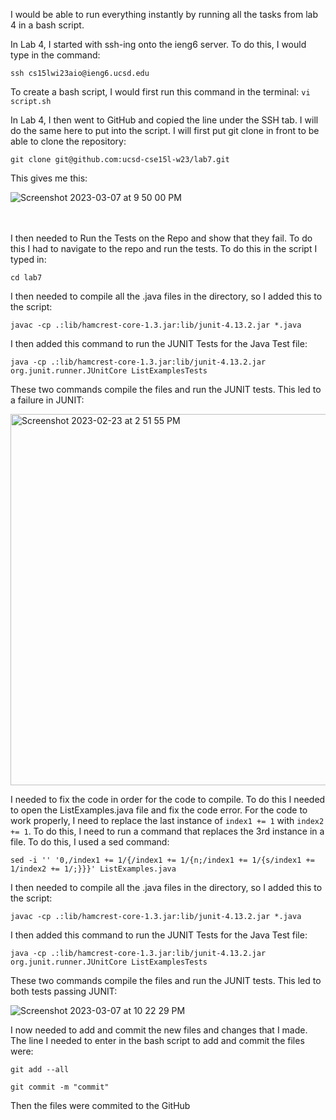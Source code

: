 I would be able to run everything instantly by running all the tasks from lab 4 in a bash script.


In Lab 4, I started with ssh-ing onto the ieng6 server. To do this, I would type in the command:
  
    ssh cs15lwi23aio@ieng6.ucsd.edu


To create a bash script, I would first run this command in the terminal: `vi script.sh`

In Lab 4, I then went to GitHub and copied the line under the SSH tab. I will do the same here to put into the script. I will first put git clone in front to be able to clone the repository:

    git clone git@github.com:ucsd-cse15l-w23/lab7.git
    
This gives me this:

![Screenshot 2023-03-07 at 9 50 00 PM](https://user-images.githubusercontent.com/43663025/223630172-bddd4f26-c3f1-43f5-9bca-3dc2f176d548.png)

<br>
</br>
I then needed to Run the Tests on the Repo and show that they fail. To do this I had to navigate to the repo and run the tests. To do this in the script I typed in: 

    cd lab7
    
I then needed to compile all the .java files in the directory, so I added this to the script:

    javac -cp .:lib/hamcrest-core-1.3.jar:lib/junit-4.13.2.jar *.java

I then added this command to run the JUNIT Tests for the Java Test file:

    java -cp .:lib/hamcrest-core-1.3.jar:lib/junit-4.13.2.jar org.junit.runner.JUnitCore ListExamplesTests

These two commands compile the files and run the JUNIT tests. This led to a failure in JUNIT:

<img width="594" alt="Screenshot 2023-02-23 at 2 51 55 PM" src="https://user-images.githubusercontent.com/43663025/221048765-814e47b2-dc78-47f4-9198-f62d4ce593f0.png">

I needed to fix the code in order for the code to compile. To do this I needed to open the ListExamples.java file and fix the code error. For the code to work properly, I need to replace the last instance of `index1 += 1` with `index2 += 1`. To do this, I need to run a command that replaces the 3rd instance in a file. To do this, I used a sed command:

    sed -i '' '0,/index1 += 1/{/index1 += 1/{n;/index1 += 1/{s/index1 += 1/index2 += 1/;}}}' ListExamples.java
    
I then needed to compile all the .java files in the directory, so I added this to the script:

    javac -cp .:lib/hamcrest-core-1.3.jar:lib/junit-4.13.2.jar *.java

I then added this command to run the JUNIT Tests for the Java Test file:

    java -cp .:lib/hamcrest-core-1.3.jar:lib/junit-4.13.2.jar org.junit.runner.JUnitCore ListExamplesTests

These two commands compile the files and run the JUNIT tests. This led to both tests passing JUNIT:

![Screenshot 2023-03-07 at 10 22 29 PM](https://user-images.githubusercontent.com/43663025/223635174-9dd372b3-ba66-492b-8d06-50ea9321bc44.png)

I now needed to add and commit the new files and changes that I made. The line I needed to enter in the bash script to add and commit the files were: 

    git add --all
    
    git commit -m "commit"

Then the files were commited to the GitHub

